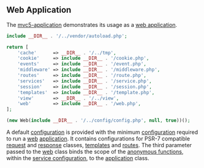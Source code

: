 ## Web Application
The <a href="https://github.com/mvc5/mvc5-application">mvc5-application</a> demonstrates its usage as a [web application](https://github.com/mvc5/mvc5/blob/master/src/Web.php).

```php
include __DIR__ . '/../vendor/autoload.php';
```

```php
return [
    'cache'      => __DIR__ . '/../tmp',
    'cookie'     => include __DIR__ . '/cookie.php',
    'events'     => include __DIR__ . '/event.php',
    'middleware' => include __DIR__ . '/middleware.php',
    'routes'     => include __DIR__ . '/route.php',
    'services'   => include __DIR__ . '/service.php',
    'session'    => include __DIR__ . '/session.php',
    'templates'  => include __DIR__ . '/template.php',
    'view'       => __DIR__ . '/../view',
    'web'        => include __DIR__ . '/web.php',
];
```

```php
(new Web(include __DIR__ . '/../config/config.php', null, true))();
```
A default [configuration](https://github.com/mvc5/mvc5-application/blob/master/config/config.php) is provided with the minimum [configuration](https://github.com/mvc5/mvc5/tree/master/config) required to run a [web](https://github.com/mvc5/mvc5-application/blob/master/config/web.php) [application](https://github.com/mvc5/mvc5/blob/master/src/App.php). It contains configurations for PSR-7 compatible [request](https://github.com/mvc5/http-message/blob/master/config/service.php#L11) and [response](https://github.com/mvc5/http-message/blob/master/config/service.php#L13) classes, [templates](https://github.com/mvc5/mvc5-application/blob/master/config/template.php) and [routes](#routes). The third parameter passed to the [web](https://github.com/mvc5/mvc5/blob/master/src/Web.php) class binds the scope of the [anonymous functions](http://php.net/manual/en/functions.anonymous.php#functions.anonymous), within the [service configuration](https://github.com/mvc5/mvc5-application/blob/master/config/service.php), to the [application](https://github.com/mvc5/mvc5/blob/master/src/App.php) class. 
